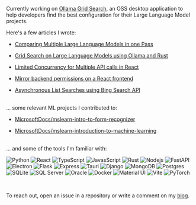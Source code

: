 Currently working on [Ollama Grid Search](https://github.com/dezoito/ollama-grid-search), an OSS desktop application to help developers find the best configuration for their Large Language Model projects.

Here's a few articles I wrote:

- [Comparing Multiple Large Language Models in one Pass](https://dezoito.github.io/2024/03/28/comparing-from-multiple-LLMs.html)

- [Grid Search on Large Language Models using Ollama and Rust](https://dezoito.github.io/2023/12/27/rust-ollama-grid-search.html)

- [Limited Concurrency for Multiple API calls in React](https://dezoito.github.io/2024/03/21/react-limited-concurrency.html)

- [Mirror backend permissions on a React frontend](https://dezoito.github.io/2021/09/09/react-mirror-backend-permissions.html)

- [Asynchronous List Searches using Bing Search API](https://dezoito.github.io/2020/05/16/node-asynchronous-list-searches-with-bing-api.html)

<p><br/>
... some relevant ML projects I contributed to:
<p>

- [MicrosoftDocs/mslearn-intro-to-form-recognizer](https://github.com/MicrosoftDocs/mslearn-intro-to-form-recognizer)

- [MicrosoftDocs/mslearn-introduction-to-machine-learning](https://github.com/MicrosoftDocs/mslearn-introduction-to-machine-learning)

<p><br/>
... and some of the tools I'm familiar with:
<p>

<img alt="Python" src="https://img.shields.io/badge/Python-6699FF?style=flat-square&logo=python&logoColor=lightblue"/>
<img alt="React" src="https://img.shields.io/badge/-React-3366CC?style=flat-square&logo=react&logoColor=white" />
<img alt="TypeScript" src="https://img.shields.io/badge/-TypeScript-003399?style=flat-square&logo=typescript&logoColor=white" />
<img alt="JavasScript" src="https://img.shields.io/badge/JavaScript-002288?style=flat-square&logo=javascript&logoColor=F7Da17" />
<img alt="Rust" src="https://img.shields.io/badge/Rust-001E66?style=flat-square&logo=rust&logoColor=E57324"/>

<!--  frameworks -->

<img alt="Nodejs" src="https://img.shields.io/badge/-Nodejs-43853d?style=flat-square&logo=Node.js&logoColor=white" />
<img alt="FastAPI" src="https://img.shields.io/badge/fastapi-109989?style=flat-square&logo=FASTAPI&logoColor=white" />
<img alt="Electron" src="https://img.shields.io/badge/Electron-0D7E75?style=flat-square&logo=electron&logoColor=9FEAF9" />
<img alt="Flask" src="https://img.shields.io/badge/Flask-094F3F?style=flat-square&logo=flask&logoColor=white" />
<img alt="Express" src="https://img.shields.io/badge/Express%20js-094E4D?style=flat-square&logo=express&logoColor=white" />
<img alt="Tauri" src="https://img.shields.io/badge/Tauri-073A3A?style=flat-square&logo=Tauri&logoColor=white" />
<img alt="Django" src="https://img.shields.io/badge/Django-092E20?style=flat-square&logo=django&logoColor=green" />

  <!-- databases -->

<img alt="MongoDB" src="https://img.shields.io/badge/-MongoDB-13aa52?style=flat-square&logo=mongodb&logoColor=white" />
<img alt="Postgres" src="https://img.shields.io/badge/PostgreSQL-316192?style=flat-square&logo=postgresql&logoColor=white" />
<img alt="SQLite" src="https://img.shields.io/badge/SQLite-07405E?style=flat-square&logo=sqlite&logoColor=white" />
<img alt="SQL Server" src="https://img.shields.io/badge/Microsoft%20SQL%20Server-CC293A?style=flat-square&logo=microsoft%20sql%20server&logoColor=white" />
<img alt="Oracle" src="https://img.shields.io/badge/Oracle-CC2711?style=flat-square&logo=Oracle&logoColor=white" />

<!-- useful stuff -->

<img alt="Docker" src="https://img.shields.io/badge/-Docker-46a2f1?style=flat-square&logo=docker&logoColor=white" />
<img alt="Material UI" src="https://img.shields.io/badge/Material%20UI-007FFF?style=flat-square&logo=mui&logoColor=white" />
<img alt="Vite" src="https://img.shields.io/badge/Vite-B73BFE?style=flat-square&logo=vite&logoColor=FFD62E" />
<img alt="PyTorch" src="https://img.shields.io/badge/PyTorch-EE4C2C?style=flat-square&logo=pytorch&logoColor=white" />

<p><br>

To reach out, open an issue in a repository or write a comment on my [blog](https://dezoito.github.io).
